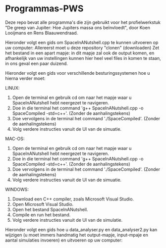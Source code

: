 # Programmas-PWS
Deze repo bevat alle programma's die zijn gebruikt voor het profielwerkstuk "De greep van Jupiter: Hoe Jupiters massa ons beïnvloedt", door Koen Looijmans en Rens Blaauwendraad.

Hieronder volgt een gids om SpaceInANutshell.cpp te kunnen uitvoeren op uw computer:
Allereerst moet u deze repository "clonen" (downloaden)
Zet het bestand in een apart mapje: in dit mapje zal ook de output komen, en afhankelijk van uw instellingen kunnen hier heel veel files in komen te staan, in ons geval een paar duizend.

Hieronder volgt een gids voor verschillende besturingssystemen hoe u hierna verder moet:

LINUX: 

1. Open de terminal en gebruik cd om naar het mapje waar u SpaceInANutshell hebt neergezet te navigeren.
2. Doe in die terminal het command 'g++ SpaceInANutshell.cpp -o SpaceCompiled -std=c++'. (Zonder de aanhalingstekens)
3. Doe vervolgens in de terminal het command './SpaceCompiled'. (Zonder de aanhalingstekens)
4. Volg verdere instructies vanuit de UI van de simuatie.

MAC-OS:

1. Open de terminal en gebruik cd om naar het mapje waar u SpaceInANutshell hebt neergezet te navigeren.
2. Doe in die terminal het command 'g++ SpaceInANutshell.cpp -o SpaceCompiled -std=c++'. (Zonder de aanhalingstekens)
3. Doe vervolgens in de terminal het command './SpaceCompiled'. (Zonder de aanhalingstekens)
4. Volg verdere instructies vanuit de UI van de simuatie.

WINDOWS:

1. Download een C++ compiler, zoals Microsoft Visual Studio.
2. Open Microsoft Visual Studio.
3. Open het bestand SpaceInANutshell.
4. Compile en run het bestand.
5. Volg verdere instructies vanuit de UI van de simulatie.

Hieronder volgt een gids hoe u data_analyser.py en data_analyser2.py kan wijzigen (u moet immers handmatig het output-mapje, input-mpaje en aantal simulaties invoeren) en uitvoeren op uw computer:
